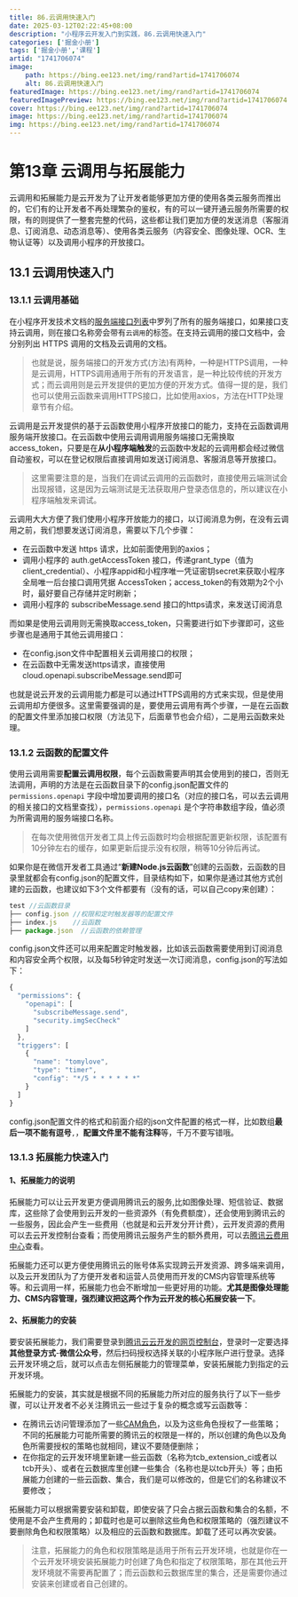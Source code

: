 ```yaml
---
title: 86.云调用快速入门
date: 2025-03-12T02:22:45+08:00
description: "小程序云开发入门到实践，86.云调用快速入门"
categories: ['掘金小册']
tags: ['掘金小册','课程']
artid: "1741706074"
image:
    path: https://bing.ee123.net/img/rand?artid=1741706074
    alt: 86.云调用快速入门
featuredImage: https://bing.ee123.net/img/rand?artid=1741706074
featuredImagePreview: https://bing.ee123.net/img/rand?artid=1741706074
cover: https://bing.ee123.net/img/rand?artid=1741706074
image: https://bing.ee123.net/img/rand?artid=1741706074
img: https://bing.ee123.net/img/rand?artid=1741706074
---
```


# 第13章 云调用与拓展能力
云调用和拓展能力是云开发为了让开发者能够更加方便的使用各类云服务而推出的，它们有的让开发者不再处理繁杂的鉴权，有的可以一键开通云服务所需要的权限，有的则提供了一整套完整的代码，这些都让我们更加方便的发送消息（客服消息、订阅消息、动态消息等）、使用各类云服务（内容安全、图像处理、OCR、生物认证等）以及调用小程序的开放接口。

## 13.1 云调用快速入门
### 13.1.1 云调用基础
在小程序开发技术文档的[服务端接口列表](https://developers.weixin.qq.com/miniprogram/dev/api-backend/)中罗列了所有的服务端接口，如果接口支持云调用，则在接口名称旁会带有`云调用`的标签。在支持云调用的接口文档中，会分别列出 HTTPS 调用的文档及云调用的文档。
>也就是说，服务端接口的开发方式(方法)有两种，一种是HTTPS调用，一种是云调用，HTTPS调用通用于所有的开发语言，是一种比较传统的开发方式；而云调用则是云开发提供的更加方便的开发方式。值得一提的是，我们也可以使用云函数来调用HTTPS接口，比如使用axios，方法在HTTP处理章节有介绍。

云调用是云开发提供的基于云函数使用小程序开放接口的能力，支持在云函数调用服务端开放接口。在云函数中使用云调用调用服务端接口无需换取access_token，只要是在**从小程序端触发**的云函数中发起的云调用都会经过微信自动鉴权，可以在登记权限后直接调用如发送订阅消息、客服消息等开放接口。
>这里需要注意的是，当我们在调试云调用的云函数时，直接使用云端测试会出现报错，这是因为云端测试是无法获取用户登录态信息的，所以建议在小程序端触发来调试。

云调用大大方便了我们使用小程序开放能力的接口，以订阅消息为例，在没有云调用之前，我们想要发送订阅消息，需要以下几个步骤：
- 在云函数中发送 https 请求，比如前面使用到的axios；
- 调用小程序的 auth.getAccessToken 接口，传递grant_type（值为client_credential）、小程序appid和小程序唯一凭证密钥secret来获取小程序全局唯一后台接口调用凭据 AccessToken；access_token的有效期为2个小时，最好要自己存储并定时刷新；
- 调用小程序的 subscribeMessage.send 接口的https请求，来发送订阅消息

而如果是使用云调用则无需换取access_token，只需要进行如下步骤即可，这些步骤也是通用于其他云调用接口：
- 在config.json文件中配置相关云调用接口的权限；
- 在云函数中无需发送https请求，直接使用cloud.openapi.subscribeMessage.send即可

也就是说云开发的云调用能力都是可以通过HTTPS调用的方式来实现，但是使用云调用却方便很多。这里需要强调的是，要使用云调用有两个步骤，一是在云函数的配置文件里添加接口权限（方法见下，后面章节也会介绍），二是用云函数来处理。

### 13.1.2 云函数的配置文件
使用云调用需要**配置云调用权限**，每个云函数需要声明其会使用到的接口，否则无法调用，声明的方法是在云函数目录下的config.json配置文件的`permissions.openapi` 字段中增加要调用的接口名（对应的接口名，可以去云调用的相关接口的文档里查找），`permissions.openapi` 是个字符串数组字段，值必须为所需调用的服务端接口名称。
>在每次使用微信开发者工具上传云函数时均会根据配置更新权限，该配置有10分钟左右的缓存，如果更新后提示没有权限，稍等10分钟后再试。

如果你是在微信开发者工具通过“**新建Node.js云函数**”创建的云函数，云函数的目录里就都会有config.json的配置文件，目录结构如下，如果你是通过其他方式创建的云函数，也建议如下3个文件都要有（没有的话，可以自己copy来创建）：
```javascript
test //云函数目录        
├── config.json //权限和定时触发器等的配置文件
├── index.js    //云函数
├── package.json  //云函数的依赖管理
```
config.json文件还可以用来配置定时触发器，比如该云函数需要使用到订阅消息和内容安全两个权限，以及每5秒钟定时发送一次订阅消息，config.json的写法如下：
```javascript
{
  "permissions": {
    "openapi": [
      "subscribeMessage.send",
      "security.imgSecCheck"
    ]
  },
  "triggers": [
    {
      "name": "tomylove",
      "type": "timer",
      "config": "*/5 * * * * * *"
    }
  ]
}
```
config.json配置文件的格式和前面介绍的json文件配置的格式一样，比如数组**最后一项不能有逗号**`,`，**配置文件里不能有注释**等，千万不要写错哦。

### 13.1.3 拓展能力快速入门
#### 1、拓展能力的说明
拓展能力可以让云开发更方便调用腾讯云的服务,比如图像处理、短信验证、数据库，这些除了会使用到云开发的一些资源外（有免费额度），还会使用到腾讯云的一些服务，因此会产生一些费用（也就是和云开发分开计费），云开发资源的费用可以去云开发控制台查看；而使用腾讯云服务产生的额外费用，可以去[腾讯云费用中心](https://console.cloud.tencent.com/expense/overview)查看。

拓展能力还可以更方便使用腾讯云的账号体系实现跨云开发资源、跨多端来调用，以及云开发团队为了方便开发者和运营人员使用而开发的CMS内容管理系统等等。和云调用一样，拓展能力也会不断增加一些更好用的功能。**尤其是图像处理能力、CMS内容管理，强烈建议把这两个作为云开发的核心拓展安装一下**。

#### 2、拓展能力的安装
要安装拓展能力，我们需要登录到[腾讯云云开发的网页控制台](https://console.cloud.tencent.com/tcb/env/index)，登录时一定要选择**其他登录方式**-**微信公众号**，然后扫码授权选择关联的小程序账户进行登录。选择云开发环境之后，就可以点击左侧拓展能力的管理菜单，安装拓展能力到指定的云开发环境。

拓展能力的安装，其实就是根据不同的拓展能力所对应的服务执行了以下一些步骤，可以让开发者不必关注腾讯云一些过于复杂的概念或写云函数等：
- 在腾讯云访问管理添加了一些[CAM角色](https://console.cloud.tencent.com/cam/role)，以及为这些角色授权了一些策略；不同的拓展能力可能所需要的腾讯云的权限是一样的，所以创建的角色以及角色所需要授权的策略也就相同，建议不要随便删除；
- 在你指定的云开发环境里新建一些云函数（名称为tcb_extension_ci或者以tcb开头）、或者在云数据库里创建一些集合（名称也是以tcb开头）等；由拓展能力创建的一些云函数、集合，我们是可以修改的，但是它们的名称建议不要修改；

拓展能力可以根据需要安装和卸载，即使安装了只会占据云函数和集合的名额，不使用是不会产生费用的；卸载时也是可以删除这些角色和权限策略的（强烈建议不要删除角色和权限策略）以及相应的云函数和数据库。卸载了还可以再次安装。
>注意，拓展能力的角色和权限策略是适用于所有云开发环境，也就是你在一个云开发环境安装拓展能力时创建了角色和指定了权限策略，那在其他云开发环境就不需要再配置了；而云函数和云数据库里的集合，还是需要你通过安装来创建或者自己创建的。